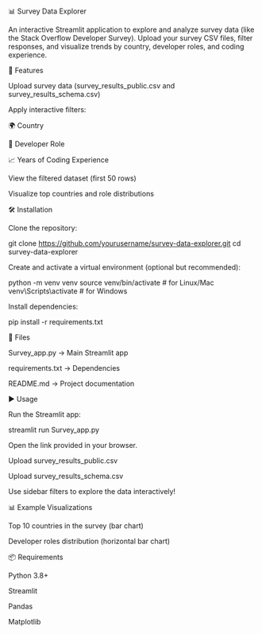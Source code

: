 📊 Survey Data Explorer

An interactive Streamlit application to explore and analyze survey data (like the Stack Overflow Developer Survey).
Upload your survey CSV files, filter responses, and visualize trends by country, developer roles, and coding experience.

🚀 Features

Upload survey data (survey_results_public.csv and survey_results_schema.csv)

Apply interactive filters:

🌍 Country

👔 Developer Role

📈 Years of Coding Experience

View the filtered dataset (first 50 rows)

Visualize top countries and role distributions

🛠️ Installation

Clone the repository:

git clone https://github.com/yourusername/survey-data-explorer.git
cd survey-data-explorer


Create and activate a virtual environment (optional but recommended):

python -m venv venv
source venv/bin/activate  # for Linux/Mac
venv\Scripts\activate     # for Windows


Install dependencies:

pip install -r requirements.txt

📂 Files

Survey_app.py → Main Streamlit app

requirements.txt → Dependencies

README.md → Project documentation

▶️ Usage

Run the Streamlit app:

streamlit run Survey_app.py


Open the link provided  in your browser.

Upload survey_results_public.csv

Upload survey_results_schema.csv

Use sidebar filters to explore the data interactively!

📊 Example Visualizations

Top 10 countries in the survey (bar chart)

Developer roles distribution (horizontal bar chart)

📦 Requirements

Python 3.8+

Streamlit

Pandas

Matplotlib










